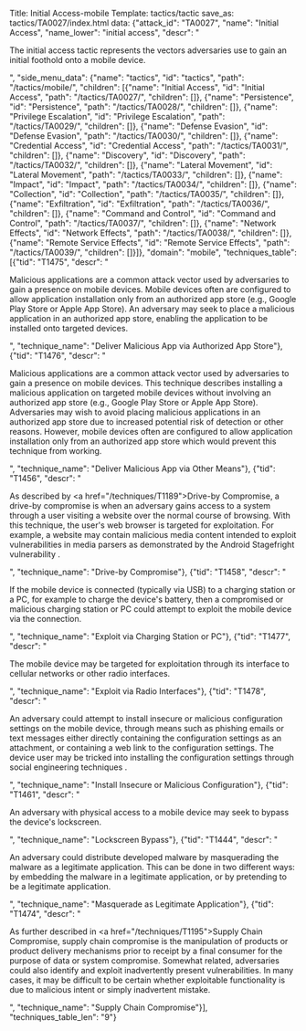 Title: Initial Access-mobile
Template: tactics/tactic
save_as: tactics/TA0027/index.html
data: {"attack_id": "TA0027", "name": "Initial Access", "name_lower": "initial access", "descr": "<p>The initial access tactic represents the vectors adversaries use to gain an initial foothold onto a mobile device.</p>", "side_menu_data": {"name": "tactics", "id": "tactics", "path": "/tactics/mobile/", "children": [{"name": "Initial Access", "id": "Initial Access", "path": "/tactics/TA0027/", "children": []}, {"name": "Persistence", "id": "Persistence", "path": "/tactics/TA0028/", "children": []}, {"name": "Privilege Escalation", "id": "Privilege Escalation", "path": "/tactics/TA0029/", "children": []}, {"name": "Defense Evasion", "id": "Defense Evasion", "path": "/tactics/TA0030/", "children": []}, {"name": "Credential Access", "id": "Credential Access", "path": "/tactics/TA0031/", "children": []}, {"name": "Discovery", "id": "Discovery", "path": "/tactics/TA0032/", "children": []}, {"name": "Lateral Movement", "id": "Lateral Movement", "path": "/tactics/TA0033/", "children": []}, {"name": "Impact", "id": "Impact", "path": "/tactics/TA0034/", "children": []}, {"name": "Collection", "id": "Collection", "path": "/tactics/TA0035/", "children": []}, {"name": "Exfiltration", "id": "Exfiltration", "path": "/tactics/TA0036/", "children": []}, {"name": "Command and Control", "id": "Command and Control", "path": "/tactics/TA0037/", "children": []}, {"name": "Network Effects", "id": "Network Effects", "path": "/tactics/TA0038/", "children": []}, {"name": "Remote Service Effects", "id": "Remote Service Effects", "path": "/tactics/TA0039/", "children": []}]}, "domain": "mobile", "techniques_table": [{"tid": "T1475", "descr": "<p>Malicious applications are a common attack vector used by adversaries to gain a presence on mobile devices. Mobile devices often are configured to allow application installation only from an authorized app store (e.g., Google Play Store or Apple App Store). An adversary may seek to place a malicious application in an authorized app store, enabling the application to be installed onto targeted devices.</p>", "technique_name": "Deliver Malicious App via Authorized App Store"}, {"tid": "T1476", "descr": "<p>Malicious applications are a common attack vector used by adversaries to gain a presence on mobile devices. This technique describes installing a malicious application on targeted mobile devices without involving an authorized app store (e.g., Google Play Store or Apple App Store). Adversaries may wish to avoid placing malicious applications in an authorized app store due to increased potential risk of detection or other reasons. However, mobile devices often are configured to allow application installation only from an authorized app store which would prevent this technique from working.</p>", "technique_name": "Deliver Malicious App via Other Means"}, {"tid": "T1456", "descr": "<p>As described by <a href=\"/techniques/T1189\">Drive-by Compromise</a>, a drive-by compromise is when an adversary gains access to a system through a user visiting a website over the normal course of browsing. With this technique, the user's web browser is targeted for exploitation. For example, a website may contain malicious media content intended to exploit vulnerabilities in media parsers as demonstrated by the Android Stagefright vulnerability  .</p>", "technique_name": "Drive-by Compromise"}, {"tid": "T1458", "descr": "<p>If the mobile device is connected (typically via USB) to a charging station or a PC, for example to charge the device's battery, then a compromised or malicious charging station or PC could attempt to exploit the mobile device via the connection.</p>", "technique_name": "Exploit via Charging Station or PC"}, {"tid": "T1477", "descr": "<p>The mobile device may be targeted for exploitation through its interface to cellular networks or other radio interfaces.</p>", "technique_name": "Exploit via Radio Interfaces"}, {"tid": "T1478", "descr": "<p>An adversary could attempt to install insecure or malicious configuration settings on the mobile device, through means such as phishing emails or text messages either directly containing the configuration settings as an attachment, or containing a web link to the configuration settings. The device user may be tricked into installing the configuration settings through social engineering techniques .</p>", "technique_name": "Install Insecure or Malicious Configuration"}, {"tid": "T1461", "descr": "<p>An adversary with physical access to a mobile device may seek to bypass the device's lockscreen.</p>", "technique_name": "Lockscreen Bypass"}, {"tid": "T1444", "descr": "<p>An adversary could distribute developed malware by masquerading the malware as a legitimate application. This can be done in two different ways: by embedding the malware in a legitimate application, or by pretending to be a legitimate application.</p>", "technique_name": "Masquerade as Legitimate Application"}, {"tid": "T1474", "descr": "<p>As further described in <a href=\"/techniques/T1195\">Supply Chain Compromise</a>, supply chain compromise is the manipulation of products or product delivery mechanisms prior to receipt by a final consumer for the purpose of data or system compromise. Somewhat related, adversaries could also identify and exploit inadvertently present vulnerabilities. In many cases, it may be difficult to be certain whether exploitable functionality is due to malicious intent or simply inadvertent mistake.</p>", "technique_name": "Supply Chain Compromise"}], "techniques_table_len": "9"}